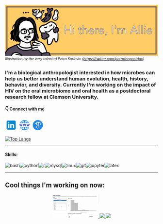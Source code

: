 ![Banner](https://github.com/aemann01/aemann01/blob/main/banner.png)
<sup>*Illustration by the very talented Petra Korlevic (https://twitter.com/petrathepostdoc)*

### I'm a biological anthropologist interested in how microbes can help us better understand human evolution, health, history, behavior, and diversity. Currently I'm working on the impact of HIV on the oral microbiome and oral health as a postdoctoral research fellow at Clemson University.

#### :point_down: Connect with me

[<img src='https://github.com/aemann01/aemann01/blob/main/icons8-linkedin.svg' alt='linkedin' height='40'>](https://www.linkedin.com/in/allison-mann-70bab816a/)  [<img src='https://github.com/aemann01/aemann01/blob/main/icons8-website-48.png' alt='website' height='40'>](https://aemann01.github.io/) [<img src='https://github.com/aemann01/aemann01/blob/main/icons8-google-scholar-48.png' alt='googlescholar' height='40'>](https://scholar.google.com/citations?user=BcHAnkwAAAAJ&hl)  

[![Top Langs](https://github-readme-stats-git-masterrstaa-rickstaa.vercel.app/api/top-langs/?username=aemann01&layout=compact&hide=html,jupyter%20notebook,batchfile&theme=algolia&border_radius=20)](https://github.com/aemann01/github-readme-stats)

------------

#### Skills:
<img align="left" alt="bash" src="https://img.shields.io/badge/Bash%20-171A21.svg?&style=for-the-badge&logo=gnubash&logoColor=white" />
<img align="left" alt="python" src="https://img.shields.io/badge/Python%20-171A21.svg?&style=for-the-badge&logo=python&logoColor=white" />
<img align="left" alt="r" src="https://img.shields.io/badge/R%20-171A21.svg?&style=for-the-badge&logo=r&logoColor=white" />
<img align="left" alt="mysql" src="https://img.shields.io/badge/MySQL%20-171A21.svg?&style=for-the-badge&logo=mysql&logoColor=white" />
<img align="left" alt="linux" src="https://img.shields.io/badge/Linux%20-171A21.svg?&style=for-the-badge&logo=linux&logoColor=white" />
<img align="left" alt="git" src="https://img.shields.io/badge/Git%20-171A21.svg?&style=for-the-badge&logo=git&logoColor=white" />
<img align="left" alt="jupyter" src="https://img.shields.io/badge/Jupyter%20-171A21.svg?&style=for-the-badge&logo=jupyter&logoColor=white" />
<img align="left" alt="latex" src="https://img.shields.io/badge/Latex%20-171A21.svg?&style=for-the-badge&logo=latex&logoColor=white" />


<br>

------------
## Cool things I'm working on now:



<p align="center">
	<a href="https://aemann01.shinyapps.io/mdmhistogram/">
		<img src="https://github.com/aemann01/aemann01.github.io/blob/source/assets/img/gitMDM.gif" height="30%" width="30%" >	
	<a href="https://github.com/aemann01/long_oral_microbiome">
		<img src="https://denvercoder1-github-readme-stats.vercel.app/api/pin/?username=aemann01&repo=long_oral_microbiome&bg_color=010101&title_color=FFCC66&hide_border=false&icon_color=FFCC66&show_icons=true&text_color=ffffff">
	<a href="https://github.com/aemann01/domhain_RNASeq">
		<img src="https://denvercoder1-github-readme-stats.vercel.app/api/pin/?username=aemann01&repo=domhain_RNASeq&bg_color=010101&title_color=FFCC66&hide_border=false&icon_color=FFCC66&show_icons=true&text_color=ffffff">	
	</a>
</p>

  
  
  
  



